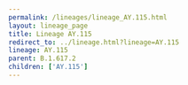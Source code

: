 ```yaml
---
permalink: /lineages/lineage_AY.115.html
layout: lineage_page
title: Lineage AY.115
redirect_to: ../lineage.html?lineage=AY.115
lineage: AY.115
parent: B.1.617.2
children: ['AY.115']
---
```

